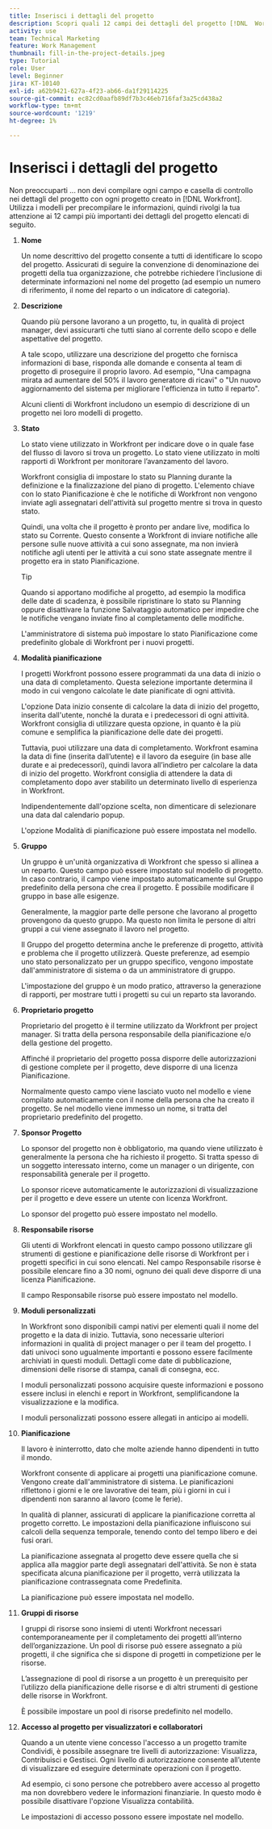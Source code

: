 ```yaml
---
title: Inserisci i dettagli del progetto
description: Scopri quali 12 campi dei dettagli del progetto [!DNL  Workfront] consiglia di compilare durante la creazione di un progetto.
activity: use
team: Technical Marketing
feature: Work Management
thumbnail: fill-in-the-project-details.jpeg
type: Tutorial
role: User
level: Beginner
jira: KT-10140
exl-id: a62b9421-627a-4f23-ab66-da1f29114225
source-git-commit: ec82cd0aafb89df7b3c46eb716faf3a25cd438a2
workflow-type: tm+mt
source-wordcount: '1219'
ht-degree: 1%

---
```


# Inserisci i dettagli del progetto

Non preoccuparti ... non devi compilare ogni campo e casella di controllo nei dettagli del progetto con ogni progetto creato in [!DNL  Workfront]. Utilizza i modelli per precompilare le informazioni, quindi rivolgi la tua attenzione ai 12 campi più importanti dei dettagli del progetto elencati di seguito.

1. **Nome**

   Un nome descrittivo del progetto consente a tutti di identificare lo scopo del progetto. Assicurati di seguire la convenzione di denominazione dei progetti della tua organizzazione, che potrebbe richiedere l’inclusione di determinate informazioni nel nome del progetto (ad esempio un numero di riferimento, il nome del reparto o un indicatore di categoria).


1. **Descrizione**

   Quando più persone lavorano a un progetto, tu, in qualità di project manager, devi assicurarti che tutti siano al corrente dello scopo e delle aspettative del progetto.

   A tale scopo, utilizzare una descrizione del progetto che fornisca informazioni di base, risponda alle domande e consenta al team di progetto di proseguire il proprio lavoro. Ad esempio, &quot;Una campagna mirata ad aumentare del 50% il lavoro generatore di ricavi&quot; o &quot;Un nuovo aggiornamento del sistema per migliorare l&#39;efficienza in tutto il reparto&quot;.

   Alcuni clienti di Workfront includono un esempio di descrizione di un progetto nei loro modelli di progetto.

1. **Stato**

   Lo stato viene utilizzato in Workfront per indicare dove o in quale fase del flusso di lavoro si trova un progetto. Lo stato viene utilizzato in molti rapporti di Workfront per monitorare l’avanzamento del lavoro.

   Workfront consiglia di impostare lo stato su Planning durante la definizione e la finalizzazione del piano di progetto. L&#39;elemento chiave con lo stato Pianificazione è che le notifiche di Workfront non vengono inviate agli assegnatari dell&#39;attività sul progetto mentre si trova in questo stato.

   Quindi, una volta che il progetto è pronto per andare live, modifica lo stato su Corrente. Questo consente a Workfront di inviare notifiche alle persone sulle nuove attività a cui sono assegnate, ma non invierà notifiche agli utenti per le attività a cui sono state assegnate mentre il progetto era in stato Pianificazione.

   >[!TIP]
   >
   >  Quando si apportano modifiche al progetto, ad esempio la modifica delle date di scadenza, è possibile ripristinare lo stato su Planning oppure disattivare la funzione Salvataggio automatico per impedire che le notifiche vengano inviate fino al completamento delle modifiche.

   L&#39;amministratore di sistema può impostare lo stato Pianificazione come predefinito globale di Workfront per i nuovi progetti.

1. **Modalità pianificazione**

   I progetti Workfront possono essere programmati da una data di inizio o una data di completamento. Questa selezione importante determina il modo in cui vengono calcolate le date pianificate di ogni attività.

   L&#39;opzione Data inizio consente di calcolare la data di inizio del progetto, inserita dall&#39;utente, nonché la durata e i predecessori di ogni attività. Workfront consiglia di utilizzare questa opzione, in quanto è la più comune e semplifica la pianificazione delle date dei progetti.

   Tuttavia, puoi utilizzare una data di completamento. Workfront esamina la data di fine (inserita dall’utente) e il lavoro da eseguire (in base alle durate e ai predecessori), quindi lavora all’indietro per calcolare la data di inizio del progetto. Workfront consiglia di attendere la data di completamento dopo aver stabilito un determinato livello di esperienza in Workfront.

   Indipendentemente dall&#39;opzione scelta, non dimenticare di selezionare una data dal calendario popup.

   L&#39;opzione Modalità di pianificazione può essere impostata nel modello.

1. **Gruppo**

   Un gruppo è un&#39;unità organizzativa di Workfront che spesso si allinea a un reparto. Questo campo può essere impostato sul modello di progetto. In caso contrario, il campo viene impostato automaticamente sul Gruppo predefinito della persona che crea il progetto. È possibile modificare il gruppo in base alle esigenze.

   Generalmente, la maggior parte delle persone che lavorano al progetto provengono da questo gruppo. Ma questo non limita le persone di altri gruppi a cui viene assegnato il lavoro nel progetto.

   Il Gruppo del progetto determina anche le preferenze di progetto, attività e problema che il progetto utilizzerà. Queste preferenze, ad esempio uno stato personalizzato per un gruppo specifico, vengono impostate dall&#39;amministratore di sistema o da un amministratore di gruppo.

   L&#39;impostazione del gruppo è un modo pratico, attraverso la generazione di rapporti, per mostrare tutti i progetti su cui un reparto sta lavorando.

1. **Proprietario progetto**

   Proprietario del progetto è il termine utilizzato da Workfront per project manager. Si tratta della persona responsabile della pianificazione e/o della gestione del progetto.

   Affinché il proprietario del progetto possa disporre delle autorizzazioni di gestione complete per il progetto, deve disporre di una licenza Pianificazione.

   Normalmente questo campo viene lasciato vuoto nel modello e viene compilato automaticamente con il nome della persona che ha creato il progetto. Se nel modello viene immesso un nome, si tratta del proprietario predefinito del progetto.

1. **Sponsor Progetto**

   Lo sponsor del progetto non è obbligatorio, ma quando viene utilizzato è generalmente la persona che ha richiesto il progetto. Si tratta spesso di un soggetto interessato interno, come un manager o un dirigente, con responsabilità generale per il progetto.

   Lo sponsor riceve automaticamente le autorizzazioni di visualizzazione per il progetto e deve essere un utente con licenza Workfront.

   Lo sponsor del progetto può essere impostato nel modello.

1. **Responsabile risorse**

   Gli utenti di Workfront elencati in questo campo possono utilizzare gli strumenti di gestione e pianificazione delle risorse di Workfront per i progetti specifici in cui sono elencati. Nel campo Responsabile risorse è possibile elencare fino a 30 nomi, ognuno dei quali deve disporre di una licenza Pianificazione.

   Il campo Responsabile risorse può essere impostato nel modello.

1. **Moduli personalizzati**

   In Workfront sono disponibili campi nativi per elementi quali il nome del progetto e la data di inizio. Tuttavia, sono necessarie ulteriori informazioni in qualità di project manager o per il team del progetto. I dati univoci sono ugualmente importanti e possono essere facilmente archiviati in questi moduli. Dettagli come date di pubblicazione, dimensioni delle risorse di stampa, canali di consegna, ecc.

   I moduli personalizzati possono acquisire queste informazioni e possono essere inclusi in elenchi e report in Workfront, semplificandone la visualizzazione e la modifica.

   I moduli personalizzati possono essere allegati in anticipo ai modelli.

1. **Pianificazione**

   Il lavoro è ininterrotto, dato che molte aziende hanno dipendenti in tutto il mondo.

   Workfront consente di applicare ai progetti una pianificazione comune. Vengono create dall&#39;amministratore di sistema. Le pianificazioni riflettono i giorni e le ore lavorative dei team, più i giorni in cui i dipendenti non saranno al lavoro (come le ferie).

   In qualità di planner, assicurati di applicare la pianificazione corretta al progetto corretto. Le impostazioni della pianificazione influiscono sui calcoli della sequenza temporale, tenendo conto del tempo libero e dei fusi orari.

   La pianificazione assegnata al progetto deve essere quella che si applica alla maggior parte degli assegnatari dell&#39;attività. Se non è stata specificata alcuna pianificazione per il progetto, verrà utilizzata la pianificazione contrassegnata come Predefinita.

   La pianificazione può essere impostata nel modello.

1. **Gruppi di risorse**

   I gruppi di risorse sono insiemi di utenti Workfront necessari contemporaneamente per il completamento dei progetti all’interno dell’organizzazione. Un pool di risorse può essere assegnato a più progetti, il che significa che si dispone di progetti in competizione per le risorse.

   L’assegnazione di pool di risorse a un progetto è un prerequisito per l’utilizzo della pianificazione delle risorse e di altri strumenti di gestione delle risorse in Workfront.

   È possibile impostare un pool di risorse predefinito nel modello.

1. **Accesso al progetto per visualizzatori e collaboratori**

   Quando a un utente viene concesso l&#39;accesso a un progetto tramite Condividi, è possibile assegnare tre livelli di autorizzazione: Visualizza, Contribuisci e Gestisci. Ogni livello di autorizzazione consente all’utente di visualizzare ed eseguire determinate operazioni con il progetto.

   Ad esempio, ci sono persone che potrebbero avere accesso al progetto ma non dovrebbero vedere le informazioni finanziarie. In questo modo è possibile disattivare l&#39;opzione Visualizza contabilità.

   Le impostazioni di accesso possono essere impostate nel modello.
